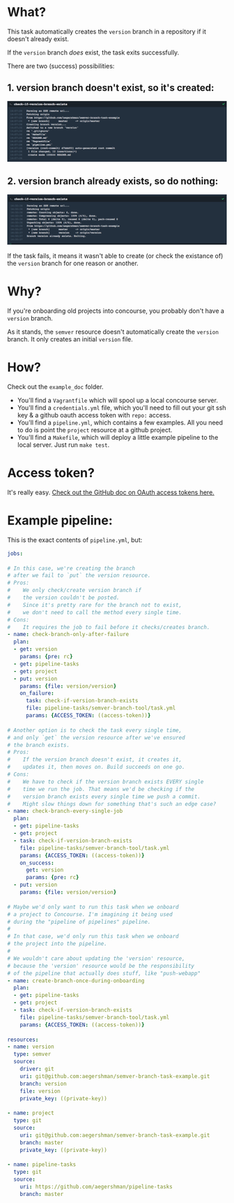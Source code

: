# What?
This task automatically creates the `version` branch in a repository if it doesn't already exist.

If the `version` branch _does_ exist, the task exits successfully.

There are two (success) possibilities:
## 1. version branch doesn't exist, so it's created:
![branch created](./example_doc/images/branch-created.png "branch created")

## 2. version branch already exists, so do nothing:
![branch exists](./example_doc/images/branch-exists.png "branch exists")

If the task fails, it means it wasn't able to create (or check the existance of) the `version` branch for one reason or another.

# Why?
If you're onboarding old projects into concourse, you probably don't have a `version` branch.

As it stands, the `semver` resource doesn't automatically create the `version` branch. It only creates an initial `version` file.

# How?
Check out the `example_doc` folder.

* You'll find a `Vagrantfile` which will spool up a local concourse server.
* You'll find a `credentials.yml` file, which you'll need to fill out your git ssh key & a github oauth access token with `repo:` access.
* You'll find a `pipeline.yml`, which contains a few examples. All you need to do is point the `project` resource at a github project.
* You'll find a `Makefile`, which will deploy a little example pipeline to the local server. Just run `make test`.

# Access token?
It's really easy. [Check out the GitHub doc on OAuth access tokens here.](https://help.github.com/articles/creating-a-personal-access-token-for-the-command-line/)

# Example pipeline:
This is the exact contents of `pipeline.yml`, but:

```yaml
jobs:

# In this case, we're creating the branch
# after we fail to `put` the version resource.
# Pros:
#    We only check/create version branch if
#    the version couldn't be posted.
#    Since it's pretty rare for the branch not to exist,
#    we don't need to call the method every single time.
# Cons:
#    It requires the job to fail before it checks/creates branch.
- name: check-branch-only-after-failure
  plan:
  - get: version
    params: {pre: rc}
  - get: pipeline-tasks
  - get: project
  - put: version
    params: {file: version/version}
    on_failure:
      task: check-if-version-branch-exists
      file: pipeline-tasks/semver-branch-tool/task.yml
      params: {ACCESS_TOKEN: ((access-token))}

# Another option is to check the task every single time,
# and only `get` the version resource after we've ensured
# the branch exists.
# Pros:
#    If the version branch doesn't exist, it creates it,
#    updates it, then moves on. Build succeeds on one go.
# Cons:
#    We have to check if the version branch exists EVERY single
#    time we run the job. That means we'd be checking if the
#    version branch exists every single time we push a commit.
#    Might slow things down for something that's such an edge case?
- name: check-branch-every-single-job
  plan:
  - get: pipeline-tasks
  - get: project
  - task: check-if-version-branch-exists
    file: pipeline-tasks/semver-branch-tool/task.yml
    params: {ACCESS_TOKEN: ((access-token))}
    on_success:
      get: version
      params: {pre: rc}
  - put: version
    params: {file: version/version}

# Maybe we'd only want to run this task when we onboard
# a project to Concourse. I'm imagining it being used
# during the "pipeline of pipelines" pipeline.
#
# In that case, we'd only run this task when we onboard
# the project into the pipeline.
#
# We wouldn't care about updating the 'version' resource,
# because the 'version' resource would be the responsibility
# of the pipeline that actually does stuff, like "push-webapp"
- name: create-branch-once-during-onboarding
  plan:
  - get: pipeline-tasks
  - get: project
  - task: check-if-version-branch-exists
    file: pipeline-tasks/semver-branch-tool/task.yml
    params: {ACCESS_TOKEN: ((access-token))}

resources:
- name: version
  type: semver
  source:
    driver: git
    uri: git@github.com:aegershman/semver-branch-task-example.git
    branch: version
    file: version
    private_key: ((private-key))

- name: project
  type: git
  source:
    uri: git@github.com:aegershman/semver-branch-task-example.git
    branch: master
    private_key: ((private-key))

- name: pipeline-tasks
  type: git
  source:
    uri: https://github.com/aegershman/pipeline-tasks
    branch: master
```